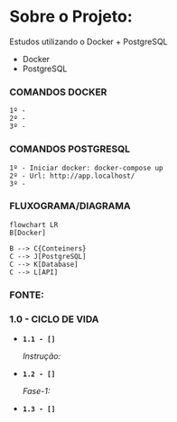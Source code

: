 # Sobre o Projeto:
Estudos utilizando o Docker + PostgreSQL

- Docker
- PostgreSQL


### COMANDOS DOCKER 

```
1º - 
2º - 
3º -
```

### COMANDOS POSTGRESQL

```
1º - Iniciar docker: docker-compose up
2º - Url: http://app.localhost/
3º -
```


### FLUXOGRAMA/DIAGRAMA

```mermaid
flowchart LR
B[Docker]

B --> C{Conteiners}
C --> J[PostgreSQL]
C --> K[Database]
C --> L[API]
```

### FONTE:


### 1.0 - CICLO DE VIDA

<ul>
  
  <li>
    <p><b><code>1.1 - [] </code></b></p>
    <p><i> Instrução:  </i></p>
  </li>
  
  <li>
    <p><b><code>1.2 - [] </code></b></p>
    <p><i> Fase-1:  </i></p>
  </li> 
  
  <li>
    <p><b><code>1.3 - [] </code></b></p>
    <p><i>  </i></p>
  </li>
  
</ul>

